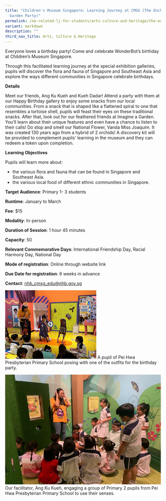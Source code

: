```yaml
---
title: "Children's Museum Singapore: Learning Journey at CMSG (The Enchanted
  Garden Party)"
permalink: /ne-related-lj-for-students/arts-culture-and-heritage/the-enchanted-garden-party/
variant: markdown
description: ""
third_nav_title: Arts, Culture & Heritage
---
```

Everyone loves a birthday party! Come and celebrate WonderBot’s birthday at Children’s Museum Singapore.

Through this facilitated learning journey at the special exhibition galleries, pupils will discover the flora and fauna of Singapore and Southeast Asia and explore the ways different communities in Singapore celebrate birthdays.

**Details**

Meet our friends, Ang Ku Kueh and Kueh Dadar! Attend a party with them at our Happy Birthday gallery to enjoy some snacks from our local communities. From a snack that is shaped like a flattened spiral  to one that resembles a tortoise shell, pupils will feast their eyes on these traditional snacks.  After that, look out for our feathered friends at Imagine a Garden. You’ll learn about their unique features and even have a chance to listen to their calls! Do stop and smell our National Flower, Vanda Miss Joaquim. It was created 130 years ago from a hybrid of 2 orchids!  A discovery kit will be provided to complement pupils' learning in the museum and they can redeem a token upon completion.
		
**Learning Objectives**	

Pupils will learn more about:  
* the various flora and fauna that can be found in Singapore and Southeast Asia.  
* the various local food of different ethnic communities in Singapore.
		
**Target Audience**: Primary 1- 3 students
		
**Runtime**: January to March	
		
**Fee**: $15	
		
**Modality**: In-person	
		
**Duration of Session**: 	1 hour 45 minutes	
		
**Capacity**: 50		
		
**Relevant Commemorative Days**: International Friendship Day, Racial Harmony Day, National Day	
		
**Mode of registration**: Online through website link
		
**Due Date for registration**: 6 weeks in advance	
		
**Contact**: nhb_cmsg_edu@nhb.gov.sg

![](/images/PHPPS_Pupil_in_The_Enchanted_Party.png)
A pupil of Pei Hwa Presbyterian Primary School posing with one of the outfits for the birthday party.

![](/images/AKK_in_action_w_PHPPS_pupils.jpg)
Our facilitator, Ang Ku Kueh, engaging a group of Primary 2 pupils from Pei Hwa Presbyterian Primary School to use their senses.